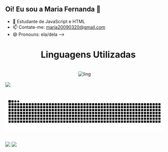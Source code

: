 ## Oi! Eu sou a Maria Fernanda 👋

- 🌱 Estudante de JavaScript e HTML
- 📫 Contate-me: maria20090320@gmail.com
- 😄 Pronouns: ela/dela
-->
  <h1 align="center">Linguagens Utilizadas</h1>
<div style="display: inline_block" align="center"><br>
  <img alt="ling" src="https://skillicons.dev/icons?i=js,html,css,c,https://skillicons.dev">
</div>
<br>
<div>
  <a href="https://github.com/maferoliveira">
  <img height="180em" src="https://github-readme-stats.vercel.app/api?username=maferoliveira&show_icons=true&theme=radical&include_all_commits=true&count_private=true"/>
</div>
    
##

<img src="https://raw.githubusercontent.com/maferoliveira/maferoliveira/output/snake.svg" alt="Snake animation" />

###
 ##
    
<div>
  <a href="https://instagram.com/mafer.oliveiira" target="_blank"><img src="https://img.shields.io/badge/-Instagram-%23E4405F?style=for-the-badge&logo=instagram&logoColor=white" target="_blank"></a>
  <a href="mailto:maria20090320@gmail.com"><img src="https://img.shields.io/badge/Gmail-D14836?style=for-the-badge&logo=gmail&logoColor=white"></a>
</div>

